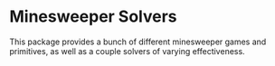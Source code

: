# Minesweeper Solvers
This package provides a bunch of different minesweeper games and primitives, as well as a couple solvers of varying effectiveness.